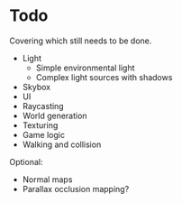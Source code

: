 # Todo

Covering which still needs to be done.

- Light
  - Simple environmental light
  - Complex light sources with shadows
- Skybox
- UI
- Raycasting
- World generation
- Texturing
- Game logic
- Walking and collision

Optional:

- Normal maps
- Parallax occlusion mapping?
